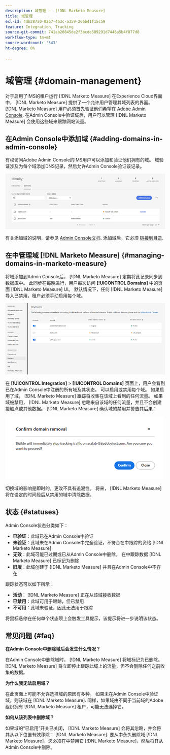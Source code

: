 ```yaml
---
description: 域管理 —  [!DNL Marketo Measure]
title: 域管理
exl-id: 4db287a0-0267-463c-a359-266b41f15c59
feature: Integration, Tracking
source-git-commit: 741ab20845de2f3bcde589291d7446a5b4f877d8
workflow-type: tm+mt
source-wordcount: '543'
ht-degree: 0%

---
```


# 域管理 {#domain-management}

对于启用了IMS的租户运行 [!DNL Marketo Measure] 在Experience Cloud界面中， [!DNL Marketo Measure] 提供了一个允许用户管理其域列表的界面。 [!DNL Marketo Measure] 用户必须首先验证他们希望在 [Adobe Admin Console](https://adminconsole.adobe.com/). 在Admin Console中验证域后，用户可以管理 [!DNL Marketo Measure] 会使用这些域来跟踪网站流量。

## 在Admin Console中添加域 {#adding-domains-in-admin-console}

有权访问Adobe Admin Console的IMS用户可以添加和验证他们拥有的域。 域验证涉及为每个域添加DNS记录，然后允许Admin Console验证该记录。

![](assets/domain-management-1.png)

有关添加域的说明，请参见 [Admin Console文档](https://helpx.adobe.com/enterprise/using/set-up-identity.html#setup-domains). 添加域后，它必须 [链接到目录](https://helpx.adobe.com/enterprise/using/set-up-identity.html#link-domains-to-directories).

## 在中管理域 [!DNL Marketo Measure] {#managing-domains-in-marketo-measure}

将域添加到Admin Console后， [!DNL Marketo Measure] 定期将此记录同步到数据库中。 此同步在每晚进行，用户每次访问 **[!UICONTROL Domains]** 中的页面 [!DNL Marketo Measure] UI。 默认情况下，任何 [!DNL Marketo Measure] 导入已禁用，租户必须手动启用每个域。

![](assets/domain-management-2.png)

在 **[!UICONTROL Integration]** > **[!UICONTROL Domains]** 页面上，用户会看到已在Admin Console中注册的所有域及其状态。 可以启用或禁用每个域。 如果启用了域， [!DNL Marketo Measure] 跟踪将收集在该域上看到的任何流量。 如果域被禁用， [!DNL Marketo Measure] 忽略来自该域的任何流量，并且不会创建接触点或其他数据。 [!DNL Marketo Measure] 确认域的禁用并警告其后果：

![](assets/domain-management-3.png)

切换域的影响是即时的，更改不具有追溯性。 将来， [!DNL Marketo Measure] 将在设定的时间段后从禁用的域中清除数据。

## 状态 {#statuses}

Admin Console状态分类如下：

* **已验证**：此域已在Admin Console中验证
* **未验证**：此域未在Admin Console中完全验证，不符合在中跟踪的资格 [!DNL Marketo Measure]
* **无效**：此域可能已过期或已从Admin Console中删除。 在中跟踪数据 [!DNL Marketo Measure] 已标记为删除
* **旧版**：此域创建于 [!DNL Marketo Measure] 并且在Admin Console中不存在

跟踪状态可以如下所示：

* **活动**： [!DNL Marketo Measure] 正在从该域接收数据
* **已禁用**：此域可用于跟踪，但已禁用
* **不可用**：此域未验证，因此无法用于跟踪

将鼠标悬停在任何单个状态项上会触发工具提示，该提示将进一步说明该状态。

## 常见问题 {#faq}

**在Admin Console中删除域后会发生什么情况？**

在Admin Console中删除域时， [!DNL Marketo Measure] 将域标记为已删除。 [!DNL Marketo Measure] 将立即停止跟踪此域上的流量，但不会删除任何之前收集的数据。

**为什么我无法启用域？**

在此页面上可能不允许选择域的原因有多种。 如果未在Admin Console中验证域，则该域在 [!DNL Marketo Measure]. 同样，如果域由不同于当前域的Adobe组织拥有 [!DNL Marketo Measure] 租户，可能无法选择它。

**如何从该列表中删除域？**

如果域的“已启用”开关已关闭， [!DNL Marketo Measure] 会将其忽略，并会将其从以下位置有效移除： [!DNL Marketo Measure]. 要从中永久删除域 [!DNL Marketo Measure]，您必须在中禁用它 [!DNL Marketo Measure]，然后将其从Admin Console中删除。
